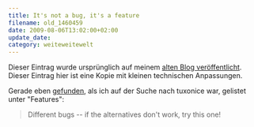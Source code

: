 ```yaml
---
title: It's not a bug, it's a feature
filename: old_1460459
date: 2009-08-06T13:02:00+02:00
update_date:
category: weiteweitewelt
---
```

Dieser Eintrag wurde ursprünglich auf meinem [alten Blog veröffentlicht](https://stu.blogger.de/stories/1460459/). Dieser Eintrag hier ist eine Kopie mit kleinen technischen Anpassungen.

Gerade eben [gefunden](http://www.thinkwiki.org/wiki/TuxOnIce), als ich auf der Suche nach tuxonice war, gelistet unter "Features":

> Different bugs -- if the alternatives don't work, try this one!
